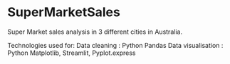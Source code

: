 # SuperMarketSales
Super Market sales analysis in 3 different cities in Australia.

Technologies used for:
    Data cleaning : Python Pandas
    Data visualisation : Python Matplotlib, Streamlit, Pyplot.express
